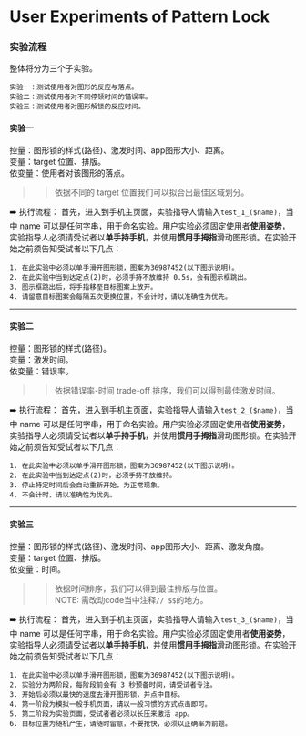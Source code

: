 # User Experiments of Pattern Lock

### 实验流程
整体将分为三个子实验。
```
实验一：测试使用者对图形的反应与落点。
实验二：测试使用者对不同停顿时间的错误率。
实验三：测试使用者对图形解锁的反应时间。
```

#### 实验一
控量：图形锁的样式(路径)、激发时间、app图形大小、距离。 <br>
变量：target 位置、排版。 <br>
依变量：使用者对该图形的落点。 <br>

>>依据不同的 target 位置我们可以拟合出最佳区域划分。 <br>

:arrow_right: 执行流程：
首先，进入到手机主页面，实验指导人请输入`test_1_($name)`，当中 name 可以是任何字串，用于命名实验。用户实验必须固定使用者**使用姿势**，实验指导人必须请受试者以**单手持手机**，并使用**惯用手拇指**滑动图形锁。在实验开始之前须告知受试者以下几点： <br>
```
1. 在此实验中必须以单手滑开图形锁，图案为36987452(以下图示说明)。
2. 在此实验中当到达定点(2)时，必须手持不放维持 0.5s，会有图示框跳出。
3. 图示框跳出后，将手指移至目标图案上放开。
4. 请留意目标图案会每隔五次更换位置，不会计时，请以准确性为优先。
```
---

#### 实验二
控量：图形锁的样式(路径)。 <br>
变量：激发时间。 <br>
依变量：错误率。 <br>

>>依据错误率-时间 trade-off 排序，我们可以得到最佳激发时间。

:arrow_right: 执行流程：
首先，进入到手机主页面，实验指导人请输入`test_2_($name)`，当中 name 可以是任何字串，用于命名实验。用户实验必须固定使用者**使用姿势**，实验指导人必须请受试者以**单手持手机**，并使用**惯用手拇指**滑动图形锁。在实验开始之前须告知受试者以下几点： <br>
```
1. 在此实验中必须以单手滑开图形锁，图案为36987452(以下图示说明)。
2. 在此实验中当到达定点(2)时，必须手持不放维持。
3. 停止特定时间后会自动重新开始，为正常现象。
4. 不会计时，请以准确性为优先。
```

---

#### 实验三
控量：图形锁的样式(路径)、激发时间、app图形大小、距离、激发角度。 <br>
变量：target 位置、排版。 <br>
依变量：时间。 <br>

>>依据时间排序，我们可以得到最佳排版与位置。 <br>
NOTE: 需改动code当中注释`// $$`的地方。

:arrow_right: 执行流程：
首先，进入到手机主页面，实验指导人请输入`test_3_($name)`，当中 name 可以是任何字串，用于命名实验。用户实验必须固定使用者**使用姿势**，实验指导人必须请受试者以**单手持手机**，并使用**惯用手拇指**滑动图形锁。在实验开始之前须告知受试者以下几点： <br>
```
1. 在此实验中必须以单手滑开图形锁，图案为36987452(以下图示说明)。
2. 实验分为两阶段，每阶段前会有 3 秒预备时间，请受试者专注。
3. 开始后必须以最快的速度去滑开图形锁，并点中目标。
4. 第一阶段为模拟一般手机页面，请以一般习惯的方式点击即可。
5. 第二阶段为实验页面，受试者者必须以长压来激活 app。
6. 目标位置为随机产生，请随时留意，不要抢快，必须以正确率为前题。
```
